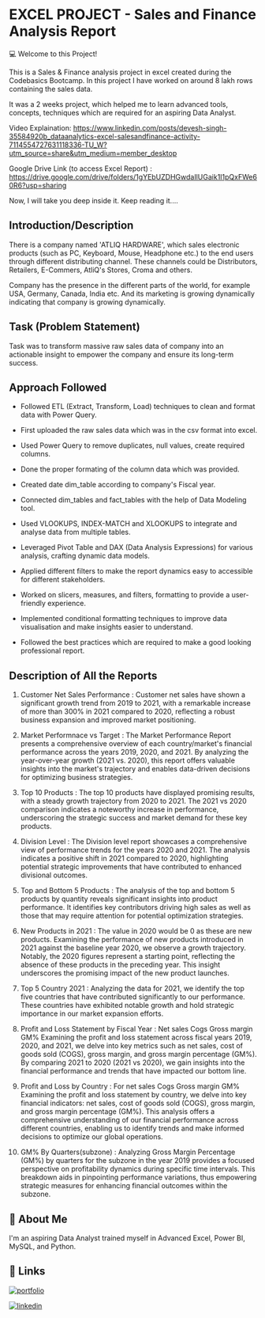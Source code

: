 
#  EXCEL PROJECT - Sales and Finance Analysis Report

💻 Welcome to this Project!

This is a Sales & Finance analysis project in excel created during the Codebasics Bootcamp. In this project I have worked on around 8 lakh rows containing the sales data. 

It was a 2 weeks project, which helped me to learn advanced tools, concepts, techniques which are required for an aspiring Data Analyst. 

Video Explaination: https://www.linkedin.com/posts/devesh-singh-35584920b_dataanalytics-excel-salesandfinance-activity-7114554727631118336-TU_W?utm_source=share&utm_medium=member_desktop

Google Drive Link (to access Excel Report) : https://drive.google.com/drive/folders/1gYEbUZDHGwdaIlUGaik1I1pQxFWe60R6?usp=sharing

Now, I will take you deep inside it.
Keep reading it....

## Introduction/Description
There is a company named 'ATLIQ HARDWARE', which sales electronic products (such as PC, Keyboard, Mouse, Headphone etc.) to the end users through different distributing channel. These channels could be Distributors, Retailers, E-Commers, AtliQ's Stores, Croma and others.

Company has the presence in the different parts of the world, for example USA, Germany, Canada, India etc. And its marketing is growing dynamically indicating that company is growing dynamically.


## Task (Problem Statement)
Task was to transform massive raw sales data of company into an actionable insight to empower the company and ensure its long-term success.

## Approach Followed
- Followed ETL (Extract, Transform, Load) techniques to clean and format data with Power Query.

- First uploaded the raw sales data which was in the csv format into excel.

- Used Power Query to remove duplicates, null values, create required columns.

- Done the proper formating of the column data which was provided.

- Created date dim_table according to company's Fiscal year.

- Connected dim_tables and fact_tables with the help of Data Modeling tool.

- Used VLOOKUPS, INDEX-MATCH and XLOOKUPS to integrate and analyse data from multiple tables.

- Leveraged Pivot Table and DAX (Data Analysis Expressions) for various analysis, crafting dynamic data models.

- Applied different filters to make the report dynamics easy to accessible for different stakeholders.

-  Worked on slicers, measures, and filters, formatting to provide a user-friendly experience.

- Implemented conditional formatting techniques to improve data visualisation and make insights easier to understand.

- Followed the best practices which are required to make a good looking professional report.


## Description of All the Reports

1) Customer Net Sales Performance : 
   Customer net sales have shown a significant growth trend from 2019 to 2021, with a remarkable increase of more than 300% in 2021 compared to 2020, reflecting a robust business expansion and improved market positioning.

2) Market Performnace vs Target :
   The Market Performance Report presents a comprehensive overview of each country/market's financial performance across the years 2019, 2020, and 2021. By analyzing the year-over-year growth (2021 vs. 2020), this report offers valuable insights into the market's trajectory and enables data-driven decisions for optimizing business strategies.

3) Top 10 Products :
   The top 10 products have displayed promising results, with a steady growth trajectory from 2020 to 2021. The 2021 vs 2020 comparison indicates a noteworthy increase in performance, underscoring the strategic success and market demand for these key products.

4) Division Level : 
   The Division level report showcases a comprehensive view of performance trends for the years 2020 and 2021. The analysis indicates a positive shift in 2021 compared to 2020, highlighting potential strategic improvements that have contributed to enhanced divisional outcomes.

5) Top and Bottom 5 Products :
   The analysis of the top and bottom 5 products by quantity reveals significant insights into product performance. It identifies key contributors driving high sales as well as those that may require attention for potential optimization strategies.

6) New Products in 2021 :
   The value in 2020 would be 0 as these are new products. Examining the performance of new products introduced in 2021 against the baseline year 2020, we observe a growth trajectory. Notably, the 2020 figures represent a starting point, reflecting the absence of these products in the preceding year. This insight underscores the promising impact of the new product launches.

7) Top 5 Country 2021 :
   Analyzing the data for 2021, we identify the top five countries that have contributed significantly to our performance. These countries have exhibited notable growth and hold strategic importance in our market expansion efforts.

8) Profit and Loss Statement by Fiscal Year :
   Net sales Cogs Gross margin GM% Examining the profit and loss statement across fiscal years 2019, 2020, and 2021, we delve into key metrics such as net sales, cost of goods sold (COGS), gross margin, and gross margin percentage (GM%). By comparing 2021 to 2020 (2021 vs 2020), we gain insights into the financial performance and trends that have impacted our bottom line.

9) Profit and Loss by Country :
   For net sales Cogs Gross margin GM% Examining the profit and loss statement by country, we delve into key financial indicators: net sales, cost of goods sold (COGS), gross margin, and gross margin percentage (GM%). This analysis offers a comprehensive understanding of our financial performance across different countries, enabling us to identify trends and make informed decisions to optimize our global operations.

10) GM% By Quarters(subzone) :
    Analyzing Gross Margin Percentage (GM%) by quarters for the subzone in the year 2019 provides a focused perspective on profitability dynamics during specific time intervals. This breakdown aids in pinpointing performance variations, thus empowering strategic measures for enhancing financial outcomes within the subzone.



## 🚀 About Me
I'm an aspiring Data Analyst trained myself in Advanced Excel, Power BI, MySQL, and Python.


## 🔗 Links
[![portfolio](https://img.shields.io/badge/my_portfolio-000?style=for-the-badge&logo=github&logoColor=white)](https://github.com/deveshSingh-github)

[![linkedin](https://img.shields.io/badge/linkedin-0A66C2?style=for-the-badge&logo=linkedin&logoColor=white)](https://www.linkedin.com/in/devesh-singh-35584920b/)



